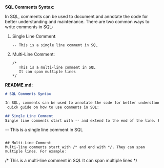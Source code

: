 **SQL Comments Syntax:**

In SQL, comments can be used to document and annotate the code for better understanding 
and maintenance. There are two common ways to write comments in SQL:

1. Single Line Comment:
   ```
   -- This is a single line comment in SQL
   ```

2. Multi-Line Comment:
   ```
   /* 
      This is a multi-line comment in SQL
      It can span multiple lines
   */
   ```

**README.md:**

```markdown
# SQL Comments Syntax

In SQL, comments can be used to annotate the code for better understanding. Here's a
 quick guide on how to use comments in SQL:

## Single Line Comment
Single line comments start with -- and extend to the end of the line. For example:
```
-- This is a single line comment in SQL
```

## Multi-Line Comment
Multi-line comments start with /* and end with */. They can span multiple lines. For example:
```
/* 
   This is a multi-line comment in SQL
   It can span multiple lines
*/

